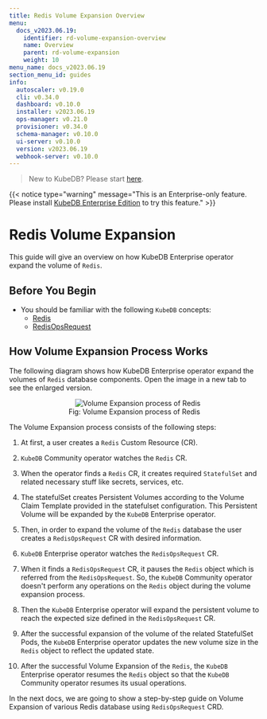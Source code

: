 ```yaml
---
title: Redis Volume Expansion Overview
menu:
  docs_v2023.06.19:
    identifier: rd-volume-expansion-overview
    name: Overview
    parent: rd-volume-expansion
    weight: 10
menu_name: docs_v2023.06.19
section_menu_id: guides
info:
  autoscaler: v0.19.0
  cli: v0.34.0
  dashboard: v0.10.0
  installer: v2023.06.19
  ops-manager: v0.21.0
  provisioner: v0.34.0
  schema-manager: v0.10.0
  ui-server: v0.10.0
  version: v2023.06.19
  webhook-server: v0.10.0
---
```


> New to KubeDB? Please start [here](/docs/v2023.06.19/README).

{{< notice type="warning" message="This is an Enterprise-only feature. Please install [KubeDB Enterprise Edition](/docs/v2023.06.19/setup/install/enterprise) to try this feature." >}}

# Redis Volume Expansion

This guide will give an overview on how KubeDB Enterprise operator expand the volume of `Redis`.

## Before You Begin

- You should be familiar with the following `KubeDB` concepts:
  - [Redis](/docs/v2023.06.19/guides/redis/concepts/redis)
  - [RedisOpsRequest](/docs/v2023.06.19/guides/redis/concepts/redisopsrequest)

## How Volume Expansion Process Works

The following diagram shows how KubeDB Enterprise operator expand the volumes of `Redis` database components. Open the image in a new tab to see the enlarged version.

<figure align="center">
  <img alt="Volume Expansion process of Redis" src="/docs/v2023.06.19/images/day-2-operation/redis/rd-volume-expansion.svg">
<figcaption align="center">Fig: Volume Expansion process of Redis</figcaption>
</figure>

The Volume Expansion process consists of the following steps:

1. At first, a user creates a `Redis` Custom Resource (CR).

2. `KubeDB` Community operator watches the `Redis` CR.

3. When the operator finds a `Redis` CR, it creates required `StatefulSet` and related necessary stuff like secrets, services, etc.

4. The statefulSet creates Persistent Volumes according to the Volume Claim Template provided in the statefulset configuration. This Persistent Volume will be expanded by the `KubeDB` Enterprise operator.

5. Then, in order to expand the volume of the `Redis` database the user creates a `RedisOpsRequest` CR with desired information.

6. `KubeDB` Enterprise operator watches the `RedisOpsRequest` CR.

7. When it finds a `RedisOpsRequest` CR, it pauses the `Redis` object which is referred from the `RedisOpsRequest`. So, the `KubeDB` Community operator doesn't perform any operations on the `Redis` object during the volume expansion process.

8. Then the `KubeDB` Enterprise operator will expand the persistent volume to reach the expected size defined in the `RedisOpsRequest` CR.

9. After the successful expansion of the volume of the related StatefulSet Pods, the `KubeDB` Enterprise operator updates the new volume size in the `Redis` object to reflect the updated state.

10. After the successful Volume Expansion of the `Redis`, the `KubeDB` Enterprise operator resumes the `Redis` object so that the `KubeDB` Community operator resumes its usual operations.

In the next docs, we are going to show a step-by-step guide on Volume Expansion of various Redis database using `RedisOpsRequest` CRD.
